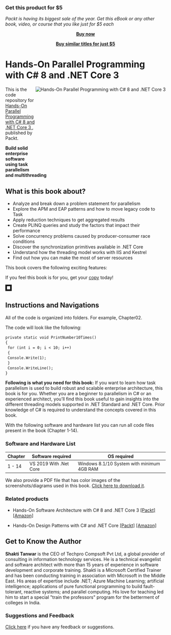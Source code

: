 
### Get this product for $5

<i>Packt is having its biggest sale of the year. Get this eBook or any other book, video, or course that you like just for $5 each</i>


<b><p align='center'>[Buy now](https://packt.link/9781789132410)</p></b>


<b><p align='center'>[Buy similar titles for just $5](https://subscription.packtpub.com/search)</p></b>


# Hands-On Parallel Programming with C# 8 and .NET Core 3 

<a href="https://www.packtpub.com/application-development/hands-parallel-programming-c-8-and-net-core-3?utm_source=github&utm_medium=repository&utm_campaign="><img src="https://www.packtpub.com/media/catalog/product/cache/e4d64343b1bc593f1c5348fe05efa4a6/1/2/12345mockup_b10761.png" alt="Hands-On Parallel Programming with C# 8 and .NET Core 3 " height="256px" align="right"></a>

This is the code repository for [Hands-On Parallel Programming with C# 8 and .NET Core 3 ](https://www.packtpub.com/application-development/hands-parallel-programming-c-8-and-net-core-3?utm_source=github&utm_medium=repository&utm_campaign=), published by Packt.

**Build solid enterprise software using task parallelism and multithreading**

## What is this book about?
* Analyze and break down a problem statement for parallelism
* Explore the APM and EAP patterns and how to move legacy code to Task
* Apply reduction techniques to get aggregated results
* Create PLINQ queries and study the factors that impact their performance
* Solve concurrency problems caused by producer-consumer race conditions
* Discover the synchronization primitives available in .NET Core
* Understand how the threading model works with IIS and Kestrel
* Find out how you can make the most of server resources

This book covers the following exciting features:


If you feel this book is for you, get your [copy](https://www.amazon.com/dp/178913241X) today!

<a href="https://www.packtpub.com/?utm_source=github&utm_medium=banner&utm_campaign=GitHubBanner"><img src="https://raw.githubusercontent.com/PacktPublishing/GitHub/master/GitHub.png" 
alt="https://www.packtpub.com/" border="5" /></a>

## Instructions and Navigations
All of the code is organized into folders. For example, Chapter02.

The code will look like the following:
```
private static void PrintNumber10Times()
{
 for (int i = 0; i < 10; i++)
 {
 Console.Write(1);
 }
 Console.WriteLine();
}
```

**Following is what you need for this book:**
If you want to learn how task parallelism is used to build robust and scalable enterprise architecture, this book is for you. Whether you are a beginner to parallelism in C# or an experienced architect, you’ll find this book useful to gain insights into the different threading models supported in .NET Standard and .NET Core. Prior knowledge of C# is required to understand the concepts covered in this book.

With the following software and hardware list you can run all code files present in the book (Chapter 1-14).
### Software and Hardware List
| Chapter | Software required | OS required |
| -------- | ------------------------------------ | ----------------------------------- |
| 1 - 14 | VS 2019 With .Net Core | Windows 8.1/10  System with minimum 4GB RAM  |

We also provide a PDF file that has color images of the screenshots/diagrams used in this book. [Click here to download it](https://static.packt-cdn.com/downloads/9781789132410_ColorImages.pdf).

### Related products
* Hands-On Software Architecture with C# 8 and .NET Core 3 [[Packt]](https://www.packtpub.com/programming/hands-on-software-architecture-with-c-8?utm_source=github&utm_medium=repository&utm_campaign=) [[Amazon]](https://www.amazon.com/dp/1789800935)

* Hands-On Design Patterns with C# and .NET Core  [[Packt]](https://www.packtpub.com/in/application-development/hands-design-patterns-c-and-net-core?utm_source=github&utm_medium=repository&utm_campaign=) [[Amazon]](https://www.amazon.com/dp/1789133645)


## Get to Know the Author
**Shakti Tanwar**
is the CEO of Techpro Compsoft Pvt Ltd, a global provider of consulting in information technology services. He is a technical evangelist and software architect with more than 15 years of experience in software development and corporate training. Shakti is a Microsoft Certified Trainer and has been conducting training in association with Microsoft in the Middle East. His areas of expertise include .NET; Azure Machine Learning; artificial intelligence; applications of pure functional programming to build fault-tolerant, reactive systems; and parallel computing. His love for teaching led him to start a special "train the professors" program for the betterment of colleges in India.


### Suggestions and Feedback
[Click here](https://docs.google.com/forms/d/e/1FAIpQLSdy7dATC6QmEL81FIUuymZ0Wy9vH1jHkvpY57OiMeKGqib_Ow/viewform) if you have any feedback or suggestions.


